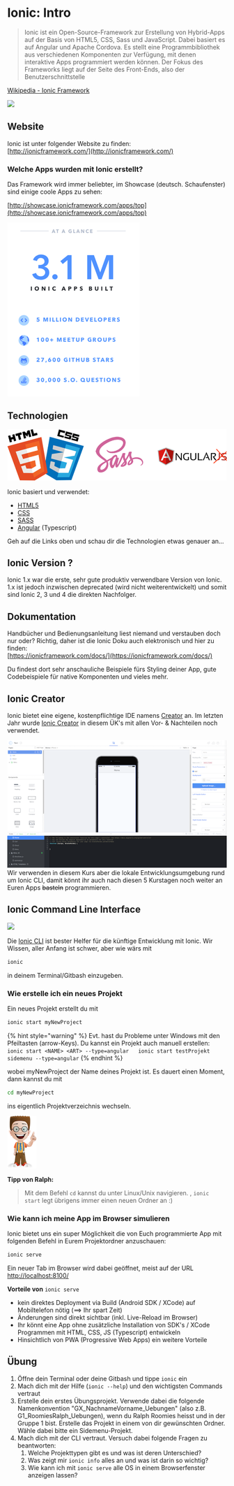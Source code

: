 # Ionic: Intro

> Ionic ist ein Open-Source-Framework zur Erstellung von Hybrid-Apps auf der Basis von HTML5, CSS, Sass und JavaScript. Dabei basiert es auf Angular und Apache Cordova. Es stellt eine Programmbibliothek aus verschiedenen Komponenten zur Verfügung, mit denen interaktive Apps programmiert werden können. Der Fokus des Frameworks liegt auf der Seite des Front-Ends, also der Benutzerschnittstelle

[Wikipedia - Ionic Framework](https://enz.lu/7t)

![](https://github.com/IctBerufsbildungZentralschweiz/modul-335/tree/4fd708292f5edca996163bd7205d0ebb1762778c/_allgemein/ionic-logo.png)

## Website

Ionic ist unter folgender Website zu finden:  
[http://ionicframework.com/](http://ionicframework.com/)

### Welche Apps wurden mit Ionic erstellt?

Das Framework wird immer beliebter, im Showcase \(deutsch. Schaufenster\) sind einige coole Apps zu sehen:

[http://showcase.ionicframework.com/apps/top](http://showcase.ionicframework.com/apps/top)

![](../.gitbook/assets/ionic-usage.png)

## Technologien

![](../.gitbook/assets/html_css_angular.png)

Ionic basiert und verwendet:

* [HTML5](https://de.wikipedia.org/wiki/HTML5)
* [CSS](https://de.wikipedia.org/wiki/Cascading_Style_Sheets)
* [SASS](http://sass-lang.com/)
* [Angular](https://angular.io/) \(Typescript\)

Geh auf die Links oben und schau dir die Technologien etwas genauer an...

## Ionic Version ?

Ionic 1.x war die erste, sehr gute produktiv verwendbare Version von Ionic. 1.x ist jedoch inzwischen deprecated \(wird nicht weiterentwickelt\) und somit sind Ionic 2, 3 und 4 die direkten Nachfolger.

## Dokumentation

Handbücher und Bedienungsanleitung liest niemand und verstauben doch nur oder? Richtig, daher ist die Ionic Doku auch elektronisch und hier zu finden:  
[https://ionicframework.com/docs/](https://ionicframework.com/docs/)

Du findest dort sehr anschauliche Beispiele fürs Styling deiner App, gute Codebeispiele für native Komponenten und vieles mehr.

## Ionic Creator

Ionic bietet eine eigene, kostenpflichtige IDE namens [Creator](https://creator.ionic.io/app/login) an. Im letzten Jahr wurde [Ionic Creator](https://creator.ionic.io/app/login) in diesem ÜK's mit allen Vor- & Nachteilen noch verwendet.

![](../.gitbook/assets/ionic_creator.png)  
Wir verwenden in diesem Kurs aber die lokale Entwicklungsumgebung rund um Ionic CLI, damit könnt ihr auch nach diesen 5 Kurstagen noch weiter an Euren Apps ~~basteln~~ programmieren.

## Ionic Command Line Interface

![](https://ionicframework.com/img/docs/symbols/docs-cli-symbol@2x.png)

Die [Ionic CLI](https://ionicframework.com/docs/cli/) ist bester Helfer für die künftige Entwicklung mit Ionic. Wir Wissen, aller Anfang ist schwer, aber wie wärs mit

```bash
ionic
```

in deinem Terminal/Gitbash einzugeben.

### Wie erstelle ich ein neues Projekt

Ein neues Projekt erstellt du mit

```bash
ionic start myNewProject
```

{% hint style="warning" %}
Evt. hast du Probleme unter Windows mit den Pfeiltasten \(arrow-Keys\). Du kannst ein Projekt auch manuell erstellen:  
`ionic start <NAME> <ART> --type=angular  
ionic start testProjekt sidemenu --type=angular`
{% endhint %}

wobei myNewProject der Name deines Projekt ist. Es dauert einen Moment, dann kannst du mit

```bash
cd myNewProject
```

ins eigentlich Projektverzeichnis wechseln.

![](../.gitbook/assets/ralph_tipp.png)

**Tipp von Ralph:**

> Mit dem Befehl `cd` kannst du unter Linux/Unix navigieren. , `ionic start` legt übrigens immer einen neuen Ordner an :\)

### Wie kann ich meine App im Browser simulieren

Ionic bietet uns ein super Möglichkeit die von Euch programmierte App mit folgenden Befehl in Eurem Projektordner anzuschauen:

```bash
ionic serve
```

Ein neuer Tab im Browser wird dabei geöffnet, meist auf der URL [http://localhost:8100/](http://localhost:8100/)

**Vorteile von** `ionic serve`

* kein direktes Deployment via Build \(Android SDK / XCode\) auf Mobiltelefon nötig \(==&gt; Ihr spart Zeit\)
* Änderungen sind direkt sichtbar \(inkl. Live-Reload im Browser\)
* Ihr könnt eine App ohne zusätzliche Installation von SDK's / XCode Programmen mit HTML, CSS, JS \(Typescript\) entwickeln
* Hinsichtlich von PWA \(Progressive Web Apps\) ein weitere Vorteile

## Übung

1. Öffne dein Terminal oder deine Gitbash und tippe `ionic` ein
2. Mach dich mit der Hilfe \(`ionic --help`\) und den wichtigsten Commands vertraut
3. Erstelle dein erstes Übungsprojekt. Verwende dabei die folgende Namenkonvention "GX\_NachnameVorname\_Uebungen" \(also z.B. G1\_RoomiesRalph\_Uebungen\), wenn du Ralph Roomies heisst und in der Gruppe 1 bist. Erstelle das Projekt in einem von dir gewünschten Ordner. Wähle dabei bitte ein Sidemenu-Projekt.
4. Mach dich mit der CLI vertraut. Versuch dabei folgende Fragen zu beantworten:
   1. Welche Projekttypen gibt es und was ist deren Unterschied?
   2. Was zeigt mir `ionic info` alles an und was ist darin so wichtig?
   3. Wie kann ich mit `ionic serve` alle OS in einem Browserfenster anzeigen lassen?

